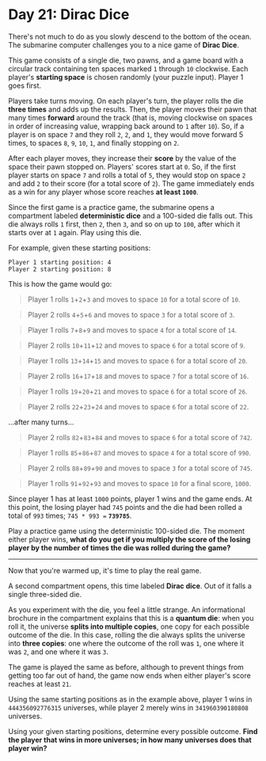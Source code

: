 # Day 21: Dirac Dice

There's not much to do as you slowly descend to the bottom of the ocean. The
submarine computer challenges you to a nice game of **Dirac Dice**.

This game consists of a single die, two pawns, and a game board with a circular
track containing ten spaces marked `1` through `10` clockwise. Each player's
**starting space** is chosen randomly (your puzzle input). Player 1 goes first.

Players take turns moving. On each player's turn, the player rolls the die
**three times** and adds up the results. Then, the player moves their pawn that
many times **forward** around the track (that is, moving clockwise on spaces in
order of increasing value, wrapping back around to `1` after `10`). So, if a
player is on space `7` and they roll `2`, `2`, and `1`, they would move forward
5 times, to spaces `8`, `9`, `10`, `1`, and finally stopping on `2`.

After each player moves, they increase their **score** by the value of the
space their pawn stopped on. Players' scores start at `0`. So, if the first
player starts on space `7` and rolls a total of `5`, they would stop on space
`2` and add `2` to their score (for a total score of `2`). The game immediately
ends as a win for any player whose score reaches **at least `1000`**.

Since the first game is a practice game, the submarine opens a compartment
labeled **deterministic dice** and a 100-sided die falls out. This die always
rolls `1` first, then `2`, then `3`, and so on up to `100`, after which it
starts over at `1` again. Play using this die.

For example, given these starting positions:

```
Player 1 starting position: 4
Player 2 starting position: 8
```

This is how the game would go:

> Player 1 rolls `1`+`2`+`3` and moves to space `10` for a total score of `10`.

> Player 2 rolls `4`+`5`+`6` and moves to space `3` for a total score of `3`.

> Player 1 rolls `7`+`8`+`9` and moves to space `4` for a total score of `14`.

> Player 2 rolls `10`+`11`+`12` and moves to space `6` for a total score of `9`.

> Player 1 rolls `13`+`14`+`15` and moves to space `6` for a total score of `20`.

> Player 2 rolls `16`+`17`+`18` and moves to space `7` for a total score of `16`.

> Player 1 rolls `19`+`20`+`21` and moves to space `6` for a total score of `26`.

> Player 2 rolls `22`+`23`+`24` and moves to space `6` for a total score of `22`.

...after many turns...

> Player 2 rolls `82`+`83`+`84` and moves to space `6` for a total score of `742`.

> Player 1 rolls `85`+`86`+`87` and moves to space `4` for a total score of `990`.

> Player 2 rolls `88`+`89`+`90` and moves to space `3` for a total score of `745`.

> Player 1 rolls `91`+`92`+`93` and moves to space `10` for a final score, `1000`.

Since player 1 has at least `1000` points, player 1 wins and the game ends. At
this point, the losing player had `745` points and the die had been rolled a
total of `993` times; `745 * 993 =` **`739785`**.

Play a practice game using the deterministic 100-sided die. The moment either
player wins, **what do you get if you multiply the score of the losing player
by the number of times the die was rolled during the game?**

---

Now that you're warmed up, it's time to play the real game.

A second compartment opens, this time labeled **Dirac dice**. Out of it falls a
single three-sided die.

As you experiment with the die, you feel a little strange. An informational
brochure in the compartment explains that this is a **quantum die**: when you
roll it, the universe **splits into multiple copies**, one copy for each
possible outcome of the die. In this case, rolling the die always splits the
universe into **three copies**: one where the outcome of the roll was `1`, one
where it was `2`, and one where it was `3`.

The game is played the same as before, although to prevent things from getting
too far out of hand, the game now ends when either player's score reaches at
least `21`.

Using the same starting positions as in the example above, player 1 wins in
`444356092776315` universes, while player 2 merely wins in `341960390180808`
universes.

Using your given starting positions, determine every possible outcome. **Find
the player that wins in more universes; in how many universes does that player
win?**
